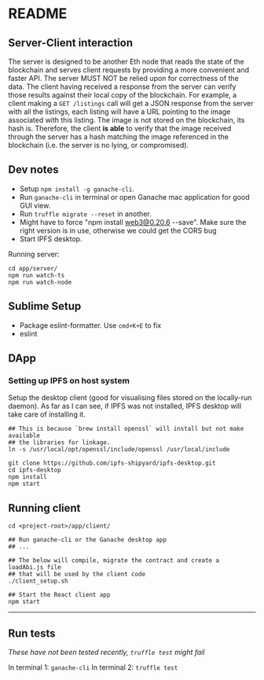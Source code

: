 # README

## Server-Client interaction

The server is designed to be another Eth node that reads the state of the blockchain and serves client requests by providing a more convenient and faster API. The server MUST NOT be relied upon for correctness of the data. The client having received a response from the server can verify those results against their local copy of the blockchain. For example, a client making a `GET /listings` call will get a JSON response from the server with all the listings, each listing will have a URL pointing to the image associated with this listing. The image is not stored on the blockchain, its hash is. Therefore, the client **is able** to verify that the image received through the server has a hash matching the image referenced in the blockchain (i.e. the server is no lying, or compromised).

## Dev notes

* Setup `npm install -g ganache-cli`.
* Run `ganache-cli` in terminal or open Ganache mac application for good GUI view.
* Run `truffle migrate --reset` in another.
* Might have to force "npm install web3@0.20.6 --save". Make sure the right version is in use,
otherwise we could get the CORS bug
* Start IPFS desktop.

Running server:

```
cd app/server/
npm run watch-ts
npm run watch-node
```

## Sublime Setup

* Package eslint-formatter. Use `cmd+K+E` to fix 
* eslint

## DApp

### Setting up IPFS on host system

Setup the desktop client (good for visualising files stored on the locally-run daemon). As far as I can see, if IPFS was not installed, IPFS desktop will take care of installing it.

```
## This is because `brew install openssl` will install but not make available
## the libraries for linkage.
ln -s /usr/local/opt/openssl/include/openssl /usr/local/include

git clone https://github.com/ipfs-shipyard/ipfs-desktop.git
cd ipfs-desktop
npm install
npm start
```

## Running client

```
cd <project-root>/app/client/

## Run ganache-cli or the Ganache desktop app
## ...

## The below will compile, migrate the contract and create a loadAbi.js file
## that will be used by the client code
./client_setup.sh

## Start the React client app
npm start
```

---

## Run tests

_These have not been tested recently, `truffle test` might fail_

In terminal 1: `ganache-cli`
In terminal 2: `truffle test`
